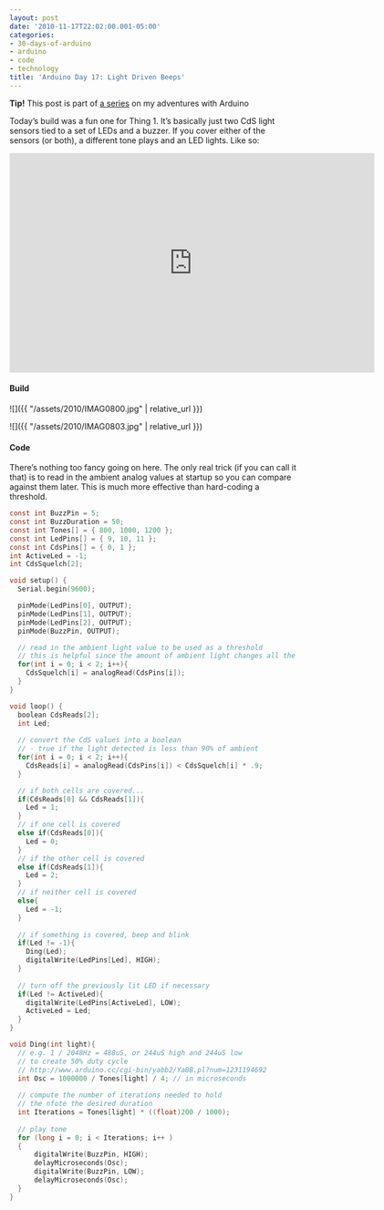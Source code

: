 ```yaml
---
layout: post
date: '2010-11-17T22:02:00.001-05:00'
categories:
- 30-days-of-arduino
- arduino
- code
- technology
title: 'Arduino Day 17: Light Driven Beeps'
---
```


**Tip!** This post is part of [a series](/search/label/30-days-of-arduino/) on my adventures with Arduino

Today’s build was a fun one for Thing 1. It’s basically just two CdS light sensors tied to a set of LEDs and a buzzer. If you cover either of the sensors (or both), a different tone plays and an LED lights. Like so:  

<iframe width="640" height="385" src="https://www.youtube.com/embed/NFDGEEr8ydQ" title="Arduino Day 17: Fun with light-controlled buzzers" frameborder="0" allow="accelerometer; autoplay; clipboard-write; encrypted-media; gyroscope; picture-in-picture; web-share" allowfullscreen></iframe>

#### Build

![]({{ "/assets/2010/IMAG0800.jpg" | relative_url }})

![]({{ "/assets/2010/IMAG0803.jpg" | relative_url }})  

#### Code

There’s nothing too fancy going on here. The only real trick (if you can call it that) is to read in the ambient analog values at startup so you can compare against them later. This is much more effective than hard-coding a threshold.

```c
const int BuzzPin = 5;
const int BuzzDuration = 50; 
const int Tones[] = { 800, 1000, 1200 };
const int LedPins[] = { 9, 10, 11 };
const int CdsPins[] = { 0, 1 };
int ActiveLed = -1;
int CdsSquelch[2];

void setup() {
  Serial.begin(9600);

  pinMode(LedPins[0], OUTPUT);    
  pinMode(LedPins[1], OUTPUT);    
  pinMode(LedPins[2], OUTPUT);    
  pinMode(BuzzPin, OUTPUT);

  // read in the ambient light value to be used as a threshold
  // this is helpful since the amount of ambient light changes all the time
  for(int i = 0; i < 2; i++){
    CdsSquelch[i] = analogRead(CdsPins[i]);
  }  
}

void loop() {
  boolean CdsReads[2];
  int Led;
  
  // convert the CdS values into a boolean
  // - true if the light detected is less than 90% of ambient
  for(int i = 0; i < 2; i++){
    CdsReads[i] = analogRead(CdsPins[i]) < CdsSquelch[i] * .9;
  }

  // if both cells are covered...
  if(CdsReads[0] && CdsReads[1]){
    Led = 1; 
  }  
  // if one cell is covered
  else if(CdsReads[0]){
    Led = 0; 
  }
  // if the other cell is covered
  else if(CdsReads[1]){
    Led = 2; 
  }
  // if neither cell is covered
  else{
    Led = -1; 
  }
  
  // if something is covered, beep and blink
  if(Led != -1){
    Ding(Led); 
    digitalWrite(LedPins[Led], HIGH);
  }
  
  // turn off the previously lit LED if necessary
  if(Led != ActiveLed){
    digitalWrite(LedPins[ActiveLed], LOW);
    ActiveLed = Led;
  }
}

void Ding(int light){
  // e.g. 1 / 2048Hz = 488uS, or 244uS high and 244uS low
  // to create 50% duty cycle
  // http://www.arduino.cc/cgi-bin/yabb2/YaBB.pl?num=1231194692
  int Osc = 1000000 / Tones[light] / 4; // in microseconds
  
  // compute the number of iterations needed to hold
  // the nfote the desired duration
  int Iterations = Tones[light] * ((float)200 / 1000);
  
  // play tone
  for (long i = 0; i < Iterations; i++ )
  {
      digitalWrite(BuzzPin, HIGH);
      delayMicroseconds(Osc);
      digitalWrite(BuzzPin, LOW);
      delayMicroseconds(Osc);
  }  
}
```
